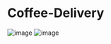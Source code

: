 # Coffee-Delivery
![image](https://user-images.githubusercontent.com/61881055/188135992-7d94d268-3eb4-48dc-95ec-c2549ec0fff1.png)
![image](https://user-images.githubusercontent.com/61881055/188136462-20fe6fe9-1b01-445f-a009-0e607d85987e.png)
